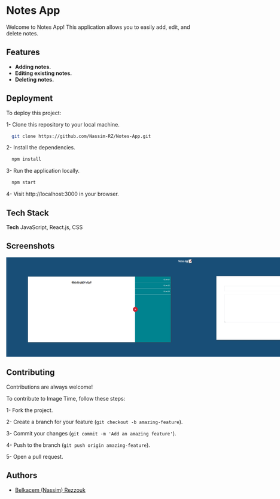 #  Notes App
Welcome to Notes App! This application allows you to easily add, edit, and delete notes.


## Features
- **Adding notes.**
- **Editing existing notes.**
- **Deleting notes.**


## Deployment
To deploy this project:

1- Clone this repository to your local machine.
```bash
  git clone https://github.com/Nassim-RZ/Notes-App.git
```

2- Install the dependencies.
```bash
  npm install
```

3- Run the application locally.

```bash
  npm start
```

4- Visit http://localhost:3000 in your browser.


## Tech Stack
**Tech** JavaScript, React.js, CSS


## Screenshots

<div style="display: flex;">

  <img src="https://github.com/Nassim-RZ/Notes-App/blob/383ce2a0eefb24c96f3ee9435eeb57ae869b4caa/src/ScreenShot/1.png" alt="Home">

  <img src="https://github.com/Nassim-RZ/Notes-App/blob/383ce2a0eefb24c96f3ee9435eeb57ae869b4caa/src/ScreenShot/4.png" alt="Edit note">

</div>


## Contributing

Contributions are always welcome!

To contribute to Image Time, follow these steps:

1- Fork the project.

2- Create a branch for your feature (`git checkout -b amazing-feature`).

3- Commit your changes (`git commit -m 'Add an amazing feature'`).

4- Push to the branch (`git push origin amazing-feature`).

5- Open a pull request.


## Authors

- [Belkacem (Nassim) Rezzouk](https://github.com/Nassim-RZ)
